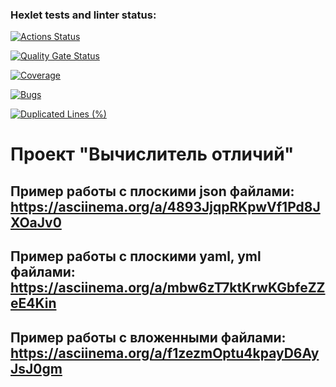 ### Hexlet tests and linter status:

[![Actions Status](https://github.com/4cyne/frontend-project-46/actions/workflows/hexlet-check.yml/badge.svg)](https://github.com/4cyne/frontend-project-46/actions)

[![Quality Gate Status](https://sonarcloud.io/api/project_badges/measure?project=4cyne_frontend-project-46&metric=alert_status)](https://sonarcloud.io/summary/new_code?id=4cyne_frontend-project-46)

[![Coverage](https://sonarcloud.io/api/project_badges/measure?project=4cyne_frontend-project-46&metric=coverage)](https://sonarcloud.io/summary/new_code?id=4cyne_frontend-project-46)

[![Bugs](https://sonarcloud.io/api/project_badges/measure?project=4cyne_frontend-project-46&metric=bugs)](https://sonarcloud.io/summary/new_code?id=4cyne_frontend-project-46)

[![Duplicated Lines (%)](https://sonarcloud.io/api/project_badges/measure?project=4cyne_frontend-project-46&metric=duplicated_lines_density)](https://sonarcloud.io/summary/new_code?id=4cyne_frontend-project-46)

# Проект "Вычислитель отличий"

## Пример работы с плоскими json файлами: https://asciinema.org/a/4893JjqpRKpwVf1Pd8JXOaJv0

## Пример работы с плоскими yaml, yml файлами: https://asciinema.org/a/mbw6zT7ktKrwKGbfeZZeE4Kin

## Пример работы с вложенными файлами: https://asciinema.org/a/f1zezmOptu4kpayD6AyJsJ0gm
